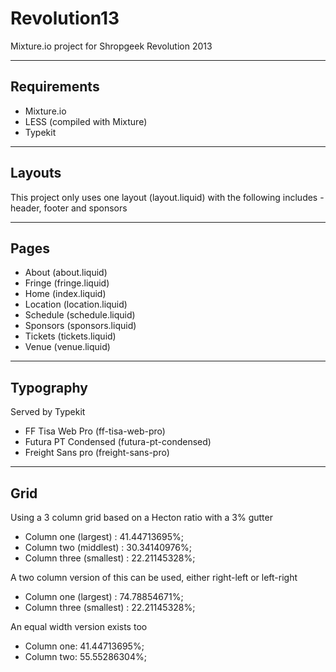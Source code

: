 Revolution13
============

Mixture.io project for Shropgeek Revolution 2013

---

## Requirements
- Mixture.io
- LESS (compiled with Mixture)
- Typekit

---

## Layouts
This project only uses one layout (layout.liquid) with the following includes - header, footer and sponsors

---

## Pages
- About (about.liquid)
- Fringe (fringe.liquid)
- Home (index.liquid)
- Location (location.liquid)
- Schedule (schedule.liquid)
- Sponsors (sponsors.liquid)
- Tickets (tickets.liquid)
- Venue (venue.liquid)

---

## Typography
Served by Typekit
- FF Tisa Web Pro (ff-tisa-web-pro)
- Futura PT Condensed (futura-pt-condensed)
- Freight Sans pro (freight-sans-pro)

---

## Grid	
Using a 3 column grid based on a Hecton ratio with a 3% gutter
- Column one (largest) : 41.44713695%;
- Column two (middlest) : 30.34140976%;
- Column three (smallest) : 22.21145328%;

A two column version of this can be used, either right-left or left-right
- Column one (largest) : 74.78854671%;
- Column three (smallest) : 22.21145328%;

An equal width version exists too
- Column one: 41.44713695%;
- Column two: 55.55286304%;

